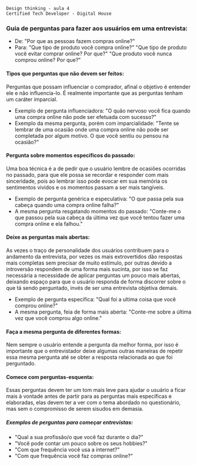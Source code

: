	Design thinking - aula 4
	Certified Tech Developer - Digital House

### Guia de perguntas para fazer aos **usuários** em uma entrevista:
- De: "Por que as pessoas fazem compras online?"
- Para: "Que tipo de produto você compra online?"
			"Que tipo de produto você evitar comprar online? Por que?"
			"Que produto você nunca comprou online? Por que?"

#### Tipos que perguntas que não devem ser feitos:
 Perguntas que possam influenciar o comprador, afinal o objetivo é entender ele e não influencia-lo. É realmente importante que as perguntas tenham um caráter imparcial.
 - Exemplo de pergunta influenciadora: "O quão nervoso você fica quando uma compra online não pode ser efetuada com sucesso?"
 - Exemplo da mesma pergunta, porém com imparcialidade: "Tente se lembrar de uma ocasião onde uma compra online não pode ser completada por algum motivo. O que você sentiu ou pensou na ocasião?"
 
 #### Pergunta sobre momentos específicos do passado:
 Uma boa técnica é a de pedir que o usuário lembre de ocasiões ocorridas no passado, para que ele possa se recordar e responder com mais sinceridade, pois ao lembrar isso pode evocar em sua memória os sentimentos vividos e os momentos passam a ser mais tangíveis.
- Exemplo de pergunta genérica e especulativa: "O que passa pela sua cabeça quando uma compra online falha?"
- A mesma pergunta resgatando momentos do passado: "Conte-me o que passou pela sua cabeça da última vez que você tentou fazer uma compra online e ela falhou."

#### Deixe as perguntas mais abertas:
As vezes o traço de personalidade dos usuários contribuem para o andamento da entrevista, por vezes os mais extrovertidos dão respostas mais completas sem precisar de muito estímulo, por outras devido a introversão respondem de uma forma mais sucinta, por isso se faz necessária a necessidade de aplicar perguntas um pouco mais abertas, deixando espaço para que o usuário responda de forma discorrer sobre o que tá sendo perguntado, invés de ser uma entrevista objetiva demais.
- Exemplo de pergunta específica: "Qual foi a ultima coisa que você comprou online?"
- A mesma pergunta, feia de forma mais aberta: "Conte-me sobre a última vez que você comprou algo online."

#### Faça a mesma pergunta de diferentes formas:
Nem sempre o usuário entende a pergunta da melhor forma, por isso é importante que o entrevistador deixe algumas outras maneiras de repetir essa mesma pergunta até se obter a resposta relacionada ao que foi perguntado.

#### Comece com perguntas-esquenta:
Essas perguntas devem ter um tom mais leve para ajudar o usuário a ficar mais à vontade antes de partir para as perguntas mais específicas e elaboradas, elas devem ter a ver com o tema abordado no questionário, mas sem o compromisso de serem sisudos em demasia.
 ##### Exemplos de perguntas para começar entrevistas: 
- "Qual a sua profissão/o que você faz durante o dia?"
- "Você pode contar um pouco sobre os seus hobbies?"
- "Com que frequência você usa a internet?"
- "Com que frequência você faz compras online?"
